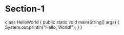 # Section-1
class HelloWorld {
    public static void main(String[] args) {
        System.out.println("Hello, World!"); 
    }
}
